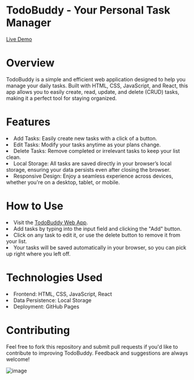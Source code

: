 # TodoBuddy - Your Personal Task Manager
<a href="https://rakshitgupta23.github.io/TodoBuddy/">Live Demo</a>
# Overview
TodoBuddy is a simple and efficient web application designed to help you manage your daily tasks. Built with HTML, CSS, JavaScript, and React, this app allows you to easily create, read, update, and delete (CRUD) tasks, making it a perfect tool for staying organized.

# Features
<li>Add Tasks: Easily create new tasks with a click of a button.</li>
<li>Edit Tasks: Modify your tasks anytime as your plans change.</li>
<li>Delete Tasks: Remove completed or irrelevant tasks to keep your list clean.</li>
<li>Local Storage: All tasks are saved directly in your browser’s local storage, ensuring your data persists even after closing the browser.</li>
<li>Responsive Design: Enjoy a seamless experience across devices, whether you're on a desktop, tablet, or mobile.</li>

# How to Use
<li>Visit the <a href="https://rakshitgupta23.github.io/TodoBuddy/">TodoBuddy Web App</a>.</li>
<li>Add tasks by typing into the input field and clicking the "Add" button.</li>
<li>Click on any task to edit it, or use the delete button to remove it from your list.</li>
<li>Your tasks will be saved automatically in your browser, so you can pick up right where you left off.</li>

# Technologies Used
<li>Frontend: HTML, CSS, JavaScript, React</li>
<li>Data Persistence: Local Storage</li>
<li>Deployment: GitHub Pages</li>

# Contributing
Feel free to fork this repository and submit pull requests if you'd like to contribute to improving TodoBuddy. Feedback and suggestions are always welcome!<br>




![image](https://github.com/user-attachments/assets/a9b71d1a-c006-4be5-b42f-57af7d3343e8)

